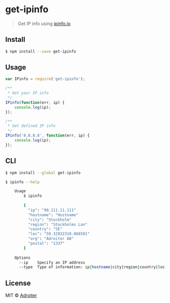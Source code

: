 # get-ipinfo

> Get IP info using [ipinfo.io](http://ipinfo.io)

## Install

```sh
$ npm install --save get-ipinfo
```

## Usage

```javascript
var IPinfo = require('get-ipinfo');

/**
 * Get your IP info
 */
IPinfo(function(err, ip) {
	console.log(ip);
});

/**
 * Get defined IP info
 */
IPinfo('8.8.8.8', function(err, ip) {
	console.log(ip);
});
```

## CLI

```sh
$ npm install --global get-ipinfo
```

```sh
$ ipinfo --help

	Usage
		$ ipinfo
		
		{
		  "ip": "90.111.11.111"
		  "hostname": "Hostname"
		  "city": "Stockholm"
		  "region": "Stockholms Lan"
		  "country": "SE"
		  "loc": "59.32932318.068581"
		  "org": "Adroiter AB"
		  "postal": "1337"
		}
		
	Options
	  --ip    Specify an IP address
	  --type  Type of information: ip|hostname|city|region|country|loc|org|postal
```

## License

MIT © [Adroiter](http://adroiter.io)
